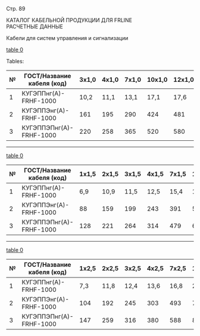 Стр. 89

КАТАЛОГ КАБЕЛЬНОЙ ПРОДУКЦИИ ДЛЯ FRLINE  
РАСЧЕТНЫЕ ДАННЫЕ  

Кабели для систем управления и сигнализации  
  
[table 0](#cfb5d856-189c-418b-a2ab-3847725ea150)

Tables:

| № | ГОСТ/Название кабеля (код) | 3х1,0 | 4х1,0 | 7х1,0 | 10х1,0 | 12х1,0 | 14х1,0 | 19х1,0 | 24х1,0 | 27х1,0 | 30х1,0 | 37х1,0 | 52х1,0 |
|---|-----------------------------|--------|-------|--------|---------|---------|---------|---------|---------|---------|---------|---------|--------|
| 1 | КУГЭППнг(А)-FRHF-1000        | 10,2   | 11,1  | 13,1   | 17,1    | 17,6    | 18,5    | 20,5    | 24,3    | 24,8    | 25,7    | 28,1    | 32,9   |
| 2 | КУГЭППЭнг(А)-FRHF-1000       | 161    | 195   | 290    | 424     | 481     | 541     | 691     | 880     | 963     | 1050    | 1282    | 1727   |
| 3 | КУГЭППЭПнг(А)-FRHF-1000      | 220    | 258   | 365    | 520     | 580     | 645     | 806     | 1016    | 1101    | 1194    | 1438    | 1910   |

---

[table 0](#cfb5d856-189c-418b-a2ab-3847725ea150)

| № | ГОСТ/Название кабеля (код) | 1x1,5 | 2х1,5 | 3х1,5 | 4х1,5 | 7х1,5 | 10х1,5 | 12х1,5 | 14х1,5 | 19х1,5 | 24х1,5 | 27х1,5 | 30х1,5 | 37х1,5 | 52х1,5 |
|---|----------------------------|--------|--------|--------|--------|--------|---------|---------|---------|---------|---------|---------|---------|---------|--------|
| 1 | КУГЭППнг(А)-FRHF-1000        | 6,9    | 10,9   | 11,5   | 12,5   | 15,4   | 19,4    | 20,0    | 21,5    | 23,8    | 28,2    | 28,8    | 29,8    | 32,2    | 38,0   |
| 2 | КУГЭППЭнг(А)-FRHF-1000       | 88     | 159    | 199    | 243    | 391    | 537     | 613     | 715     | 915     | 1162    | 1273    | 1390    | 1661    | 2270   |
| 3 | КУГЭППЭПнг(А)-FRHF-1000      | 128    | 221    | 264    | 314    | 479    | 646     | 725     | 835     | 1047    | 1162    | 1273    | 1390    | 1661    | 2270   |

---
[table 0](#cfb5d856-189c-418b-a2ab-3847725ea150)

| № | ГОСТ/Название кабеля (код) | 1x2,5 | 2х2,5 | 3х2,5 | 4х2,5 | 7х2,5 | 10х2,5 | 12х2,5 | 14х2,5 | 19х2,5 | 24х2,5 | 27х2,5 | 30х2,5 | 37х2,5 | 52х2,5 |
|---|----------------------------|--------|--------|--------|--------|--------|---------|---------|---------|---------|---------|---------|---------|---------|--------|
| 1 | КУГЭППнг(А)-FRHF-1000        | 7,3    | 11,8   | 12,4   | 13,6   | 16,8   | 21,6    | 22,3    | 23,4    | 26,1    | 30,9    | 31,5    | 32,9    | 35,5    | 41,8   |
| 2 | КУГЭППЭнг(А)-FRHF-1000       | 104    | 192    | 245    | 303    | 493    | 703     | 804     | 912     | 1177    | 1495    | 1644    | 1816    | 2180    | 2967   |
| 3 | КУГЭППЭПнг(А)-FRHF-1000      | 147    | 259    | 316    | 380    | 588    | 824     | 929     | 1043    | 1322    | 1495    | 1819    | 1998    | 2376    | 2967   |

